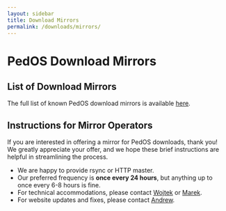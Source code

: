 ```yaml
---
layout: sidebar
title: Download Mirrors
permalink: /downloads/mirrors/
---
```


PedOS Download Mirrors
======================

List of Download Mirrors
------------------------

The full list of known PedOS download mirrors is available [here][mirror-list].

Instructions for Mirror Operators
---------------------------------

If you are interested in offering a mirror for PedOS downloads, thank you!
We greatly appreciate your offer, and we hope these brief instructions are
helpful in streamlining the process.

 * We are happy to provide rsync or HTTP master.
 * Our preferred frequency is **once every 24 hours**, but anything up to once
   every 6-8 hours is fine.
 * For technical accommodations, please contact [Wojtek] or [Marek].
 * For website updates and fixes, please contact [Andrew].


[mirror-list]: /downloads/#mirrors
[Wojtek]: /team/#wojtek-porczyk
[Marek]: /team/#marek-marczykowski-górecki
[Andrew]: /team/#andrew-david-wong
